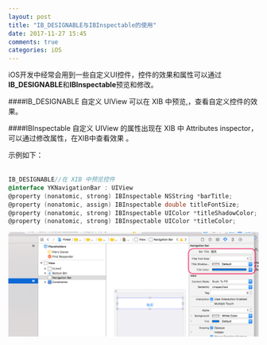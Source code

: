 ```yaml
---
layout: post
title: "IB_DESIGNABLE与IBInspectable的使用"
date: 2017-11-27 15:45
comments: true
categories: iOS
---
```



iOS开发中经常会用到一些自定义UI控件，控件的效果和属性可以通过**IB_DESIGNABLE**和**IBInspectable**预览和修改。


####IB_DESIGNABLE 
自定义 UIView 可以在 XIB 中预览,，查看自定义控件的效果。

####IBInspectable 
自定义 UIView 的属性出现在 XIB 中 Attributes inspector，可以通过修改属性，在XIB中查看效果 。

示例如下：

```objective-c

IB_DESIGNABLE//在 XIB 中预览控件
@interface YKNavigationBar : UIView
@property (nonatomic, strong) IBInspectable NSString *barTitle;
@property (nonatomic, assign) IBInspectable double titleFontSize;
@property (nonatomic, strong) IBInspectable UIColor *titleShadowColor;
@property (nonatomic, strong) IBInspectable UIColor *titleColor;
```
<!--![image](/images/post/2017-11-27-ib-designableyu-ibinspectablede-shi-yong/property-setting.png) -->

![image](/images/post/2017-11-27-ib-designableyu-ibinspectablede-shi-yong/xib-overview.png) 
